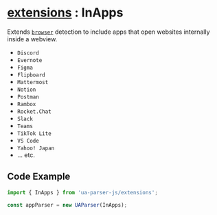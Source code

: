 # [extensions](/api/submodules/extensions/overview) : InApps

Extends [`browser`](/api/main/get-browser) detection to include apps that open websites internally inside a webview.

- `Discord`
- `Evernote`
- `Figma`
- `Flipboard`
- `Mattermost`
- `Notion`
- `Postman`
- `Rambox`
- `Rocket.Chat`
- `Slack`
- `Teams`
- `TikTok Lite`
- `VS Code`
- `Yahoo! Japan`
- ... etc.

## Code Example

```js
import { InApps } from 'ua-parser-js/extensions';

const appParser = new UAParser(InApps);
```